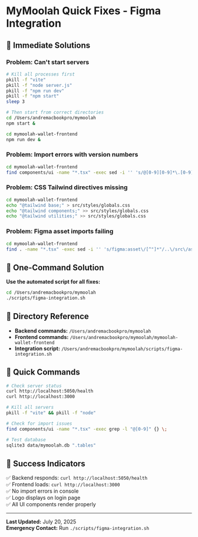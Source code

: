 # MyMoolah Quick Fixes - Figma Integration

## 🚨 **Immediate Solutions**

### **Problem: Can't start servers**
```bash
# Kill all processes first
pkill -f "vite"
pkill -f "node server.js"
pkill -f "npm run dev"
pkill -f "npm start"
sleep 3

# Then start from correct directories
cd /Users/andremacbookpro/mymoolah
npm start &

cd mymoolah-wallet-frontend
npm run dev &
```

### **Problem: Import errors with version numbers**
```bash
cd mymoolah-wallet-frontend
find components/ui -name "*.tsx" -exec sed -i '' 's/@[0-9][0-9]*\.[0-9][0-9]*\.[0-9][0-9]*//g' {} \;
```

### **Problem: CSS Tailwind directives missing**
```bash
cd mymoolah-wallet-frontend
echo "@tailwind base;" > src/styles/globals.css
echo "@tailwind components;" >> src/styles/globals.css
echo "@tailwind utilities;" >> src/styles/globals.css
```

### **Problem: Figma asset imports failing**
```bash
cd mymoolah-wallet-frontend
find . -name "*.tsx" -exec sed -i '' 's/figma:asset\/[^"]*"/..\/src\/assets\/logo2.svg"/g' {} \;
```

## 🚀 **One-Command Solution**

**Use the automated script for all fixes:**
```bash
cd /Users/andremacbookpro/mymoolah
./scripts/figma-integration.sh
```

## 📍 **Directory Reference**

- **Backend commands:** `/Users/andremacbookpro/mymoolah`
- **Frontend commands:** `/Users/andremacbookpro/mymoolah/mymoolah-wallet-frontend`
- **Integration script:** `/Users/andremacbookpro/mymoolah/scripts/figma-integration.sh`

## 🔧 **Quick Commands**

```bash
# Check server status
curl http://localhost:5050/health
curl http://localhost:3000

# Kill all servers
pkill -f "vite" && pkill -f "node"

# Check for import issues
find components/ui -name "*.tsx" -exec grep -l "@[0-9]" {} \;

# Test database
sqlite3 data/mymoolah.db ".tables"
```

## 🎯 **Success Indicators**

✅ Backend responds: `curl http://localhost:5050/health`  
✅ Frontend loads: `curl http://localhost:3000`  
✅ No import errors in console  
✅ Logo displays on login page  
✅ All UI components render properly  

---

**Last Updated:** July 20, 2025  
**Emergency Contact:** Run `./scripts/figma-integration.sh` 